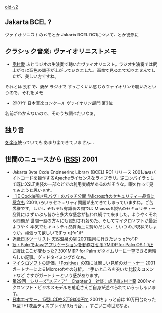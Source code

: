 [old-v2](ig011116-orig.html)

## Jakarta BCEL ?

ヴァイオリニストのメモとか Jakarta BCEL RC1について、とか徒然に


## クラシック音楽: ヴァイオリニストメモ

* [奥村愛](http://www.aspen.jp/okumura.htm)
  ふとラジオの生演奏で聴いたヴァイオリニスト。ラジオ生演奏では尻上がりに音色の調子が上がっていきました。画像で見るまで知りませんでしたが、美しい方ですね。

それとは 別件で、妻が ラジオで すっごくいい感じのヴァイオリンを聴いたというので、それをメモ

* 2001年 日本音楽コンクール ヴァイオリン部門 第2位

名前がわかんないので、そのうち調べたいなぁ。

## 独り言

[を楽る](http://www.oracle.co.jp/)使っていても あまり楽できていません…

## 世間のニュースから ([RSS](ig011116-news.xml)) 2001

* [Jakarta Byte Code Engineering Library (BCEL) RC1 リリース](http://jakarta.apache.org/bcel/)  2001Javaバイトコードを操作するApacheライセンスなライブラリ。逆コンパイラとして既にXSLT実装の一部などでの利用実績があるのだそうな。暇を作って見てみようと思います。
* [「IE Cookie覗き見バグ」のパッチ公開 ?Microsoftのセキュリティー品質に懸念も](http://www.watch.impress.co.jp/internet/www/article/2001/1115/msbug.htm)  2001いろいろセキュリティ問題が出てきてしまっていますね。ご苦労様です。しかし そもそも有識者の間では Microsoft製品のセキュリティー品質には ずいぶん昔から多大な懸念が払われ続けて来ました。ようやくそれら問題が 世間一般の方々にも認知され始めた、そしてマイクロソフトが最近ようやく 本気でセキュリティ品質向上に努めだした、というのが現状でしょうか。頑張って欲しいですっ q(^o^)P
* [近畿日本ツーリスト 天然温泉の宿](http://www.knt.ne.jp/tkr/onsen/)  2001温泉に行きたいっ q(^o^)P
* [続・PalmでJavaアプリケーションを動作させる ?MIDP for Palm OS 1.0正式版はここが変わった?](http://www.atmarkit.co.jp/fmobile/kaisetsu/midpforpalm10/midpforpalm10.html)  2001MIDP for Palm がタイムリーに一望できる素晴らしい記事。グッドタイミングだなぁ。
* [マイクロソフトの評価，「Positive」の割には厳しい見解のガートナー](http://www.zdnet.co.jp/enterprise/0111/15/01111505.html)  2001ガートナーによるMicrosoft社の分析。上手いところを突いた比較＆コメントなど さすがガートナーという感があります。
* [第29回　シリーズ“メディア”　Chapter 3　対談：成毛眞×村上龍](http://jmm.cogen.co.jp/jmmarchive/a029001.html)  2001マイクロソフト・ビジネスモデルを成毛さんご自身が述べられていらっしゃいます。
* [日本エイサー，15型LCDを3万9800円で](http://www.zdnet.co.jp/news/bursts/0111/16/acer.html)  2001ちょっと前は 10万円台だった15型TFT液晶ディスプレイが3万円台…。すごいご時世だなぁ。